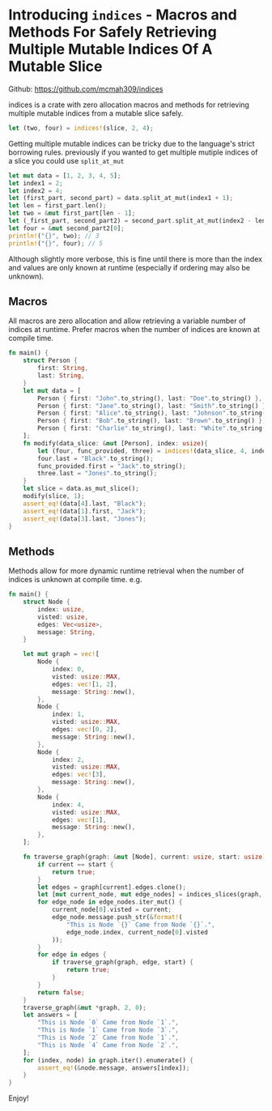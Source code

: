 # Introducing `indices` - Macros and Methods For Safely Retrieving Multiple Mutable Indices Of A Mutable Slice

Github: <https://github.com/mcmah309/indices>

indices is a crate with zero allocation macros and methods for retrieving multiple mutable indices from a mutable slice safely.


```rust 
let (two, four) = indices!(slice, 2, 4);
```


Getting multiple mutable indices can be tricky due to the language's strict borrowing rules.
previously if you wanted to get multiple mutiple indices of a slice you could use
`split_at_mut`
```rust
let mut data = [1, 2, 3, 4, 5];
let index1 = 2;
let index2 = 4;
let (first_part, second_part) = data.split_at_mut(index1 + 1);
let len = first_part.len();
let two = &mut first_part[len - 1];
let (_first_part, second_part2) = second_part.split_at_mut(index2 - len);
let four = &mut second_part2[0];
println!("{}", two); // 3
println!("{}", four); // 5
```
Although slightly more verbose, this is fine until there is more than the index and values are only known at runtime (especially if ordering may also be unknown).


## Macros
All macros are zero allocation and allow retrieving a variable number of indices at runtime. Prefer macros when the number
of indices are known at compile time.
```rust
fn main() {
    struct Person {
        first: String,
        last: String,
    }
    let mut data = [
        Person { first: "John".to_string(), last: "Doe".to_string() },
        Person { first: "Jane".to_string(), last: "Smith".to_string() },
        Person { first: "Alice".to_string(), last: "Johnson".to_string() },
        Person { first: "Bob".to_string(), last: "Brown".to_string() },
        Person { first: "Charlie".to_string(), last: "White".to_string() },
    ];
    fn modify(data_slice: &mut [Person], index: usize){
        let (four, func_provided, three) = indices!(data_slice, 4, index, 3);
        four.last = "Black".to_string();
        func_provided.first = "Jack".to_string();
        three.last = "Jones".to_string();
    }
    let slice = data.as_mut_slice();
    modify(slice, 1);
    assert_eq!(data[4].last, "Black");
    assert_eq!(data[1].first, "Jack");
    assert_eq!(data[3].last, "Jones");
}
```
## Methods
Methods allow for more dynamic runtime retrieval when the number of indices is unknown at compile time. e.g.
```rust
fn main() {
    struct Node {
        index: usize,
        visted: usize,
        edges: Vec<usize>,
        message: String,
    }

    let mut graph = vec![
        Node {
            index: 0,
            visted: usize::MAX,
            edges: vec![1, 2],
            message: String::new(),
        },
        Node {
            index: 1,
            visted: usize::MAX,
            edges: vec![0, 2],
            message: String::new(),
        },
        Node {
            index: 2,
            visted: usize::MAX,
            edges: vec![3],
            message: String::new(),
        },
        Node {
            index: 4,
            visted: usize::MAX,
            edges: vec![1],
            message: String::new(),
        },
    ];

    fn traverse_graph(graph: &mut [Node], current: usize, start: usize) -> bool {
        if current == start {
            return true;
        }
        let edges = graph[current].edges.clone();
        let [mut current_node, mut edge_nodes] = indices_slices(graph, [&[current], &edges]);
        for edge_node in edge_nodes.iter_mut() {
            current_node[0].visted = current;
            edge_node.message.push_str(&format!(
                "This is Node `{}` Came from Node `{}`.",
                edge_node.index, current_node[0].visted
            ));
        }
        for edge in edges {
            if traverse_graph(graph, edge, start) {
                return true;
            }
        }
        return false;
    }
    traverse_graph(&mut *graph, 2, 0);
    let answers = [
        "This is Node `0` Came from Node `1`.",
        "This is Node `1` Came from Node `3`.",
        "This is Node `2` Came from Node `1`.",
        "This is Node `4` Came from Node `2`.",
    ];
    for (index, node) in graph.iter().enumerate() {
        assert_eq!(&node.message, answers[index]);
    }
}
```

Enjoy!